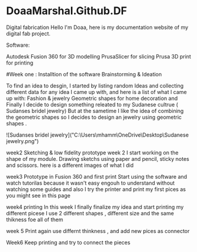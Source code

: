 # DoaaMarshal.Github.DF
Digital fabrication 
Hello I'm Doaa, here is my  documentation website of my digital fab project.


Software:

Autodesk Fusion 360 for 3D modelling
PrusaSlicer for slicing
Prusa 3D print for printing

#Week one :
Installtion of the software 
Brainstorming & Ideation

To find an idea to desgin, I started by listing random Ideas and  collecting  different  data for any idea I came up with,  and here is a list of  what I came up with:
Fashion & jewelry
Geometric shapes for  home decoration 
and Finally I decide to design something releated to my Sudanese cultrue ( Sudanses bridel jewelry)
But at the sametime I like the idea of combining the geometric shapes so I decides to design an jewelry using geometric shapes .

 ![Sudanses bridel jewelry]("C:\Users\mhamm\OneDrive\Desktop\Sudanese jewelry.png")



week2
Sketching & low fidelity prototype 
 week 2 I start working on the shape of my module. Drawing sketchs using paper and pencil, sticky notes and scissors.
 here is a different images of what I did
 
 
week3
Prototype in Fusion 360 and first print 
Start using the software and watch tutorilas because it wasn't easy engouh to understand without watching some guides 
and also I try the printer and print my first pices 
as you might see in this page 



week4 printing 
In this week I finally finalize my idea and start printing my different picese 
I use 2 different shapes , different size and the same thikness foe all of them 

week 5
Print again use differnt thinkness , and add new pices as connector 


Week6
Keep printing and try to connect the pieces 
